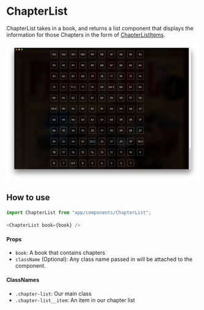 ChapterList
===========
ChapterList takes in a book, and returns a list component that displays the information for those Chapters in the form of [ChapterListItems](../ChapterListItem).

![Bentotime](../../../../public/assets/screenshots/chapter-list.png)

How to use
----------
```js
import ChapterList from "app/components/ChapterList";

<ChapterList book={book} />
```

#### Props
* `book`: A book that contains chapters
* `className` (Optional): Any class name passed in will be attached to the component.

#### ClassNames
 * `.chapter-list`: Our main class
 * `.chapter-list__item`: An item in our chapter list
